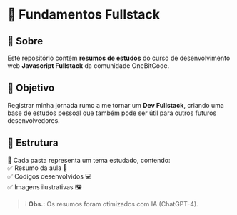 # 🚀 Fundamentos Fullstack

## 📌 Sobre  
Este repositório contém **resumos de estudos** do curso de desenvolvimento web **Javascript Fullstack** da comunidade OneBitCode.  

## 🎯 Objetivo  
Registrar minha jornada rumo a me tornar um **Dev Fullstack**, criando uma base de estudos pessoal que também pode ser útil para outros futuros desenvolvedores.  

## 📂 Estrutura  
📁 Cada pasta representa um tema estudado, contendo:  
✅ Resumo da aula 📖  
✅ Códigos desenvolvidos 💻  
✅ Imagens ilustrativas 🖼️  

> ℹ️ **Obs.:** Os resumos foram otimizados com IA (ChatGPT-4).  
